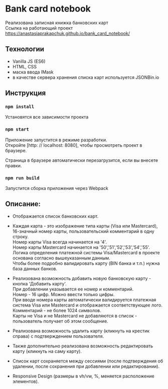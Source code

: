 # Bank card notebook

Реализована записная книжка банковских карт\
Ссылка на работающий проект https://anastasiaprakapchuk.github.io/bank_card_notebook/ 

## Технологии

- Vanilla JS (ES6)
- HTML, CSS
- маска ввода IMask
- в качестве сервера хранения списка карт используется JSONBin.io

## Инструкция

### `npm install`

Установятся все зависимости проекта

### `npm start`

Приложение запустится в режиме разработки.\
Откройте [http: // localhost: 8080], чтобы просмотреть проект в браузере.

Страница в браузере автоматически перезагрузится, если вы внесете правки.

### `npm run build`

Запустится сборка приложения через Webpack

## Описание:

- Отображается список банковских карт.

- Каждая карта - это изображение типа карты (Visa или Mastercard), 16-значный номер карты, пользовательский комментарий в одну строку.\
  Номер карты Visa всегда начинается на '4'.\
  Номер карты Mastercard начинается на '50','51','52','53','54','55'.\
  Логика определения платежной системы Visa/Mastercard в проекте основана согласно вышеуказанным данным.\
  Чтобы более подробно валидировать карту (BIN банка и т.п.) нужна база данных банков.

- Реализована возможность добавить новую банковскую карту - кнопка 'Добавить карту'.\
  При добавлении указывается ее номер и комментарий.\
  Номер - 16 цифр. Можно ввести только цифры.\
  При вводе номера карты автоматически валидируется платежная система Visa или Mastercard и отображается соответствующее лого.\
  Комментарий - не более 1024 символов.\
  Карты не Visa и не Mastercard не добавляются в список - пользователь получает об этом сообщение.

- Реализована возможность удалить карту (кликнуть на крестик справа) с подтверждением пользователя.

- Также дополнительно реализована возможность редактировать карту (кликнуть на саму карту).

- Список карт сохраняется между сессиями
  (после подтверждения об удалении, после сохранения при добавлении или редактировании).

- Responsive Design (размеры в vh/vw, %, меняется расположение элементов).
